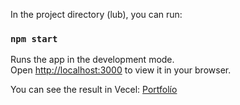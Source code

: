 In the project directory (lub), you can run:

### `npm start`

Runs the app in the development mode.\
Open [http://localhost:3000](http://localhost:3000) to view it in your browser.

You can see the result in Vecel: <a href="https://portfolio-hyri.vercel.app/">Portfolío</a>
